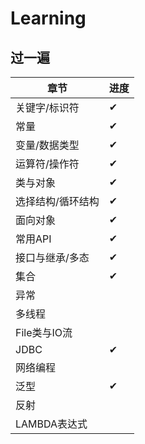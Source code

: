 # Learning
## 过一遍
| **章节** | **进度** |
|---|---|
|关键字/标识符|✔︎|
|常量|✔︎|
|变量/数据类型|✔︎|
|运算符/操作符|✔︎|
|类与对象|✔︎|
|选择结构/循环结构|✔︎|
|面向对象|✔︎|
|常用API|✔︎|
|接口与继承/多态|✔︎|
|集合|✔︎|
|异常||
|多线程||
|File类与IO流||
|JDBC|✔︎|
|网络编程||
|泛型|✔︎|
|反射||
|LAMBDA表达式||
  
